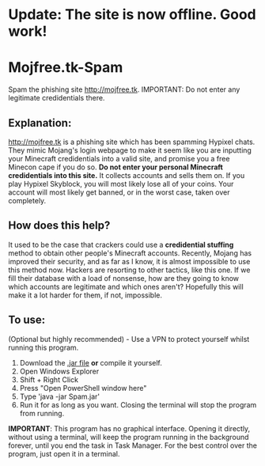 # Update: The site is now offline. Good work!

# Mojfree.tk-Spam
Spam the phishing site http://mojfree.tk. IMPORTANT: Do not enter any legitimate credidentials there.

## Explanation:
http://mojfree.tk is a phishing site which has been spamming Hypixel chats. They mimic Mojang's login webpage to make it seem like you are inputting your Minecraft credidentials into a valid site, and promise you a free Minecon cape if you do so. **Do not enter your personal Minecraft credidentials into this site.** It collects accounts and sells them on. If you play Hypixel Skyblock, you will most likely lose all of your coins. Your account will most likely get banned, or in the worst case, taken over completely.

## How does this help?
It used to be the case that crackers could use a **credidential stuffing** method to obtain other people's Minecraft accounts. Recently, Mojang has improved their security, and as far as I know, it is almost impossible to use this method now. Hackers are resorting to other tactics, like this one. If we fill their database with a load of nonsense, how are they going to know which accounts are legitimate and which ones aren't? Hopefully this will make it a lot harder for them, if not, impossible.

## To use:
(Optional but highly recommended) - Use a VPN to protect yourself whilst running this program.
1. Download the [.jar file](https://github.com/TometoTom/Mojfree.tk-Spam/raw/master/src/Spam.jar) **or** compile it yourself.
2. Open Windows Explorer
3. Shift + Right Click
4. Press "Open PowerShell window here"
5. Type 'java -jar Spam.jar'
6. Run it for as long as you want. Closing the terminal will stop the program from running.

**IMPORTANT**: This program has no graphical interface. Opening it directly, without using a terminal, will keep the program running in the background forever, until you end the task in Task Manager. For the best control over the program, just open it in a terminal.
